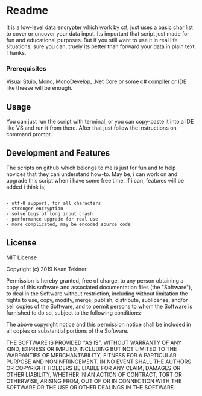# Readme
It is a low-level data encrypter which work by c#, just uses a basic char list to cover or uncover your data input. Its important that script just made for fun and educational purposes. But if you still want to use it in real life situations, sure you can, truely its better than forward your data in plain text. Thanks.
 

### Prerequisites

Visual Stuio, Mono, MonoDevelop, .Net Core or some c# compiler or IDE like theese will be enough.

## Usage

You can just run the script with terminal, or you can copy-paste it into a IDE like VS and run it from there. After that just follow the instructions on command prompt.

## Development and Features

The scripts on github which belongs to me is just for fun and to help novices that they can understand how-to. May be, i can work on and upgrade this script when i have some free time. If i can, features will be added i think is;

```

- utf-8 support, for all characters
- stronger encryption
- solve bugs of long input crash
- performance upgrade for real use
- more complicated, may be encoded source code

```
## License

MIT License

Copyright (c) 2019 Kaan Tekiner

Permission is hereby granted, free of charge, to any person obtaining a copy
of this software and associated documentation files (the "Software"), to deal
in the Software without restriction, including without limitation the rights
to use, copy, modify, merge, publish, distribute, sublicense, and/or sell
copies of the Software, and to permit persons to whom the Software is
furnished to do so, subject to the following conditions:

The above copyright notice and this permission notice shall be included in all
copies or substantial portions of the Software.

THE SOFTWARE IS PROVIDED "AS IS", WITHOUT WARRANTY OF ANY KIND, EXPRESS OR
IMPLIED, INCLUDING BUT NOT LIMITED TO THE WARRANTIES OF MERCHANTABILITY,
FITNESS FOR A PARTICULAR PURPOSE AND NONINFRINGEMENT. IN NO EVENT SHALL THE
AUTHORS OR COPYRIGHT HOLDERS BE LIABLE FOR ANY CLAIM, DAMAGES OR OTHER
LIABILITY, WHETHER IN AN ACTION OF CONTRACT, TORT OR OTHERWISE, ARISING FROM,
OUT OF OR IN CONNECTION WITH THE SOFTWARE OR THE USE OR OTHER DEALINGS IN THE
SOFTWARE.
